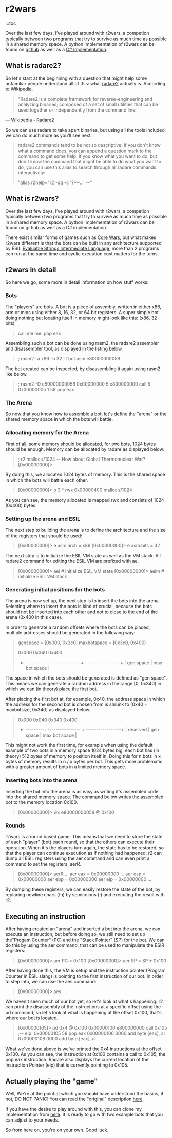 # r2wars

:::toc

Over the last few days, I’ve played around with r2wars, a competion typically between two programs that try to survive as much time as possible in a shared memory space. A python implementation of r2wars can be found on <a href="https://github.com/radareorg/radare2-extras/tree/master/r2wars">github</a> as well as a <a href="https://github.com/radareorg/r2wars">C# Implementation</a>.

## What is radare2?

So let's start at the beginning with a question that might help some unfamiliar people understand all of this: what <a href="https://www.radare.org/">radare2</a> actually is. According to Wikipedia,

> "Radare2 is a complete framework for reverse-engineering and analyzing binaries; composed of a set of small utilities that can be used together or independently from the command line.

— <a href="https://en.wikipedia.org/wiki/Radare2">Wikipedia - Radare2</a>

So we can use radare to take apart binaries, but using all the tools included, we can do much more as you'll see next.

> radare2 commands tend to be not so descriptive. If you don't know what a command does, you can append a question mark to the command to get some help. If you know what you want to do, but don't know the command that might be able to do what you want to do, you can use this alias to search through all radare commands interactively:
> 
> "alias r2help="r2 -qq -c '?*~...' --"

## What is r2wars?

Over the last few days, I’ve played around with r2wars, a competion typically between two programs that try to survive as much time as possible in a shared memory space. A python implementation of r2wars can be found on github as well as a C# implementation.

There exist similar forms of games such as <a href="https://en.wikipedia.org/wiki/Core_War">Core Wars</a>, but what makes r2wars different is that the bots can be built in any architecture supported by ESIL <a href="https://radare.gitbooks.io/radare2book/content/disassembling/esil.html%22">Evaluable Strings Intermediate Language</a>, more than 2 programs can run at the same time and cyclic execution cost matters for the turns.

## r2wars in detail

So here we go, some more in detail information on how stuff works:

### Bots

The "players" are bots. A bot is a piece of assembly, written in either x86, arm or mips using either 8, 16, 32, or 64 bit registers. A super simple bot doing nothing but locating itself in memory might look like this: (x86, 32 bits)


> call me
> me:
>     pop eax


Assembling such a bot can be done using rasm2, the radare2 assembler and disassembler tool, as displayed in the listing below.


> ; rasm2 -a x86 -b 32 -f bot.asm
> e80000000058


The bot created can be inspected, by disassembling it again using rasm2 like below.


> ; rasm2 -D e80000000058
> 0x00000000   5      e800000000  call 5
> 0x00000005   1              58  pop eax


### The Arena

So now that you know how to assemble a bot, let's define the "arena" or the shared memory space in which the bots will battle.

### Allocating memory for the Arena

First of all, some memory should be allocated, for two bots, 1024 bytes should be enough. Memory can be allocated by radare as displayed below:


> ; r2 malloc://1024
>  -- How about Global Thermonuclear War?
> [0x00000000]>


By doing this, we allocated 1024 bytes of memory. This is the shared space in which the bots will battle each other.


> [0x00000000]> o
>  3 * rwx 0x00000400 malloc://1024


As you can see, the memory allocated is mapped rwx and consists of 1024 (0x400) bytes.

### Setting up the arena and ESIL

The next step to building the arena is to define the architecture and the size of the registers that should be used:


> [0x00000000]> e asm.arch = x86
> [0x00000000]> e asm.bits = 32


The next step is to initialize the ESIL VM state as well as the VM stack. All radare2 command for editing the ESIL VM are prefixed with ae.


> [0x00000000]> aei 	# initialize ESIL VM state
> [0x00000000]> aeim 	# initialize ESIL VM stack


### Generating initial positions for the bots

The arena is now set up, the next step is to insert the bots into the arena. Selecting where to insert the bots is kind of crucial, because the bots should not be inserted into each other and not to close to the end of the arena (0x400 in this case).

In order to generate a random offsets where the bots can be placed, multiple addresses should be generated in the following way:


> genspace = [0x000, 0x3c0)
> maxbotspace = [0x3c0, 0x400)
> 
> 0x000                        0x340              0x400
> + -------------------------- + -----------------+
> |          gen space         |  max bot space   |


The space in which the bots should be generated is defined as "gen space". This means we can generate a random address in the range [0, 0x340) in which we can (in theory) place the first bot.

After placing the first bot at, for example, 0x40, the address space in which the address for the second bot is chosen from is shrunk to [0x40 + maxbotsize, 0x340] as displayed below.


> 0x000      0x040             0x340              0x400
> + ---------+---------------- + -----------------+
> | reserved |    gen space    |  max bot space   |


This might not work the first time, for example when using the default example of two bots in a memory space 1024 bytes big, each bot has (in theory) 512 bytes of memory to position itself in. Doing this for n bots in x bytes of memory results in n / x bytes per bot. This gets more problematic with a greater amount of bots in a limited memory space.

### Inserting bots into the arena

Inserting the bot into the arena is as easy as writing it's assembled code into the shared memory space. The command below writes the assembled bot to the memory location 0x100.


> [0x00000000]> wx e80000000058 @ 0x100


### Rounds

r2wars is a round based game. This means that we need to store the state of each "player" (bot) each round, so that the others can execute their operation. When it's the players turn again, the state has to be restored, so that the player can continue execution as if nothing had happened. r2 can dump all ESIL registers using the aer command and can even print a command to set the registers, aerR.


> [0x00000000]> aerR
> …
> aer eax = 0x00000000
> …
> aer esp = 0x00000000
> aer ebp = 0x00000000
> aer eip = 0x00000000
> …


By dumping these registers, we can easily restore the state of the bot, by replacing newline chars (\n) by semicolons (;) and executing the result with r2.

## Executing an instruction

After having created an "arena" and inserted a bot into the arena, we can execute an instruction, but before doing so, we still need to set up the"Progam Counter" (PC) and the "Stack Pointer" (SP) for the bot. We can do this by using the aer command, that can be used to manipulate the ESIR registers:


> [0x00000000]> aer PC = 0x100
> [0x00000000]> aer SP = SP + 0x100


After having done this, the VM is setup and the instruction pointer (Program Counter in ESIL slang) is pointing to the first instruction of our bot. In order to step into, we can use the aes command:


> [0x00000000]> aes


We haven't seen much of our bot yet, so let's look at what's happening. r2 can print the disassembly of the instructions at a specific offset using the pd command, so let's look at what is happening at the offset 0x100, that's where our bot is located.


> [0x00000105]> pd 0x4 @ 0x100
> 0x00000100  e800000000  call 0x105
> ;-- eip:
> 0x00000105  58        pop eax
> 0x00000106  0000      add byte [eax], al
> 0x00000108  0000      add byte [eax], al


What we've done above is we've printed the 0x4 instructions at the offset 0x100. As you can see, the instruction at 0x100 contains a call to 0x105, the pop eax instruction. Radare also displays the current location of the Instruction Pointer (eip) that is currently pointing to 0x105.

## Actually playing the "game"

Well, We're at the point at which you should have understood the basics, if not, DO NOT PANIC! You can read the "original" description <a href="https://github.com/radareorg/r2wars">here</a>.

If you have the desire to play around with this, you can clone my implementation from <a href="https://git.darknebu.la/r2wars/r2wars">here</a>. It is ready to go with two example bots that you can adjust to your needs.

So from here on, you're on your own. Good luck.